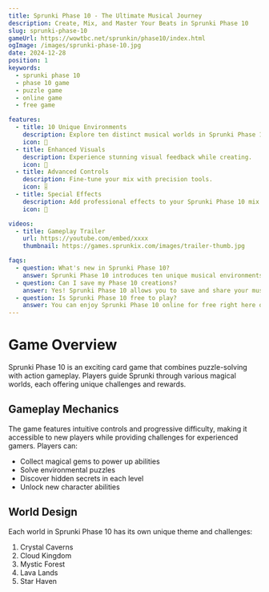 ```yaml
---
title: Sprunki Phase 10 - The Ultimate Musical Journey
description: Create, Mix, and Master Your Beats in Sprunki Phase 10
slug: sprunki-phase-10
gameUrl: https://wowtbc.net/sprunkin/phase10/index.html
ogImage: /images/sprunki-phase-10.jpg
date: 2024-12-28
position: 1
keywords:
  - sprunki phase 10
  - phase 10 game
  - puzzle game
  - online game
  - free game

features:
  - title: 10 Unique Environments
    description: Explore ten distinct musical worlds in Sprunki Phase 10.
    icon: 🎵
  - title: Enhanced Visuals
    description: Experience stunning visual feedback while creating.
    icon: 🎨
  - title: Advanced Controls
    description: Fine-tune your mix with precision tools.
    icon: 🎚️  
  - title: Special Effects
    description: Add professional effects to your Sprunki Phase 10 mix.
    icon: 💫

videos:
  - title: Gameplay Trailer
    url: https://youtube.com/embed/xxxx
    thumbnail: https://games.sprunkix.com/images/trailer-thumb.jpg

faqs:
  - question: What's new in Sprunki Phase 10?
    answer: Sprunki Phase 10 introduces ten unique musical environments, advanced mixing tools, enhanced visual feedback, and a expanded sound library while maintaining the intuitive gameplay you love.
  - question: Can I save my Phase 10 creations?
    answer: Yes! Sprunki Phase 10 allows you to save and share your musical creations with the community.
  - question: Is Sprunki Phase 10 free to play?
    answer: You can enjoy Sprunki Phase 10 online for free right here on our website.
---
```


# Game Overview

Sprunki Phase 10 is an exciting card game that combines puzzle-solving with action gameplay. Players guide Sprunki through various magical worlds, each offering unique challenges and rewards.

## Gameplay Mechanics

The game features intuitive controls and progressive difficulty, making it accessible to new players while providing challenges for experienced gamers. Players can:

- Collect magical gems to power up abilities
- Solve environmental puzzles
- Discover hidden secrets in each level
- Unlock new character abilities

## World Design

Each world in Sprunki Phase 10 has its own unique theme and challenges:

1. Crystal Caverns
2. Cloud Kingdom
3. Mystic Forest
4. Lava Lands
5. Star Haven